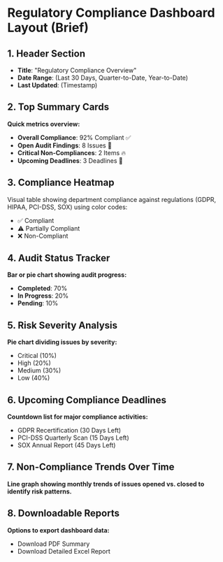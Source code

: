 # Regulatory Compliance Dashboard Layout (Brief)

## 1. Header Section
- **Title**: "Regulatory Compliance Overview"
- **Date Range**: (Last 30 Days, Quarter-to-Date, Year-to-Date)
- **Last Updated**: (Timestamp)

## 2. Top Summary Cards
**Quick metrics overview:**
- **Overall Compliance**: 92% Compliant ✅
- **Open Audit Findings**: 8 Issues 🚩
- **Critical Non-Compliances**: 2 Items 🔥
- **Upcoming Deadlines**: 3 Deadlines 📅

## 3. Compliance Heatmap
Visual table showing department compliance against regulations (GDPR, HIPAA, PCI-DSS, SOX) using color codes:
- ✅ Compliant
- ⚠️ Partially Compliant
- ❌ Non-Compliant

## 4. Audit Status Tracker
**Bar or pie chart showing audit progress:**
- **Completed**: 70%
- **In Progress**: 20%
- **Pending**: 10%

## 5. Risk Severity Analysis
**Pie chart dividing issues by severity:**
- Critical (10%)
- High (20%)
- Medium (30%)
- Low (40%)

## 6. Upcoming Compliance Deadlines
**Countdown list for major compliance activities:**
- GDPR Recertification (30 Days Left)
- PCI-DSS Quarterly Scan (15 Days Left)
- SOX Annual Report (45 Days Left)

## 7. Non-Compliance Trends Over Time
**Line graph showing monthly trends of issues opened vs. closed to identify risk patterns.**

## 8. Downloadable Reports
**Options to export dashboard data:**
- Download PDF Summary
- Download Detailed Excel Report
